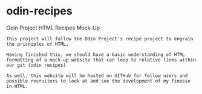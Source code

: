 # odin-recipes
Odin Project HTML Recipes Mock-Up

    This project will follow the Odin Project's recipe project to engrain the pricniples of HTML,

    Having finished this, we should have a basic understanding of HTML formatting of a mock-up website that can loop to relative links within our git (odin recipes)

    As well, this website will be hosted on GITHub for fellow users and possible recruiters to look at and see the development of my finesse in HTML. 


